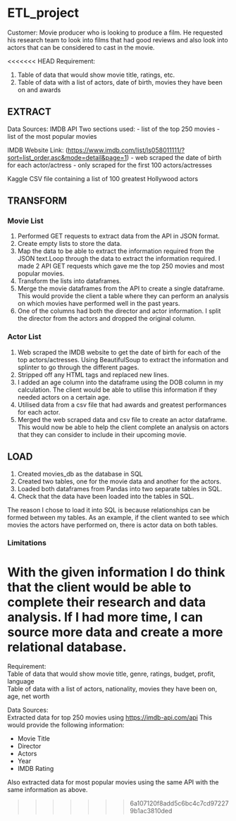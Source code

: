 # ETL_project

Customer: Movie producer who is looking to produce a film. He requested his research team to look into films that had good reviews and also look into actors that can be considered to cast in the movie.

<<<<<<< HEAD
Requirement: 
1. Table of data that would show movie title, ratings, etc.
2. Table of data with a list of actors, date of birth, movies they have been on and awards

## EXTRACT
Data Sources:
IMDB API
 Two sections used:
    - list of the top 250 movies
    - list of the most popular movies

IMDB Website 
Link: (https://www.imdb.com/list/ls058011111/?sort=list_order,asc&mode=detail&page=1)
    - web scraped the date of birth for each actor/actress 
    - only scraped for the first 100 actors/actresses

Kaggle
CSV file containing a list of 100 greatest Hollywood actors

## TRANSFORM
### Movie List
1. Performed GET requests to extract data from the API in JSON format. 
2. Create empty lists to store the data.
3. Map the data to be able to extract the information required from the JSON text.Loop through the data to extract the information required. I made 2 API GET requests which gave me the top 250 movies and most popular movies.
4. Transform the lists into dataframes. 
5. Merge the movie dataframes from the API to create a single dataframe. This would provide the client a table where they can perform an analysis on which movies have performed well in the past years.
6. One of the columns had both the director and actor information. I split the director from the actors and dropped the original column. 

### Actor List
1. Web scraped the IMDB website to get the date of birth for each of the top actors/actresses. Using BeautifulSoup to extract the information and splinter to go through the different pages.
2. Stripped off any HTML tags and replaced new lines.
3. I added an age column into the dataframe using the DOB column in my calculation. The client would be able to utilise this information if they needed actors on a certain age.
4. Utilised data from a csv file that had awards and greatest performances for each actor.
5. Merged the web scraped data and csv file to create an actor dataframe. This would now be able to help the client complete an analysis on actors that they can consider to include in their upcoming movie.

## LOAD
1. Created movies_db as the database in SQL
2. Created two tables, one for the movie data and another for the actors. 
3. Loaded both dataframes from Pandas into two separate tables in SQL.
4. Check that the data have been loaded into the tables in SQL.

The reason I chose to load it into SQL is because relationships can be formed between my tables. As an example, if the client wanted to see which movies the actors have performed on, there is actor data on both tables.

### Limitations
With the given information I do think that the client would be able to complete their research and data analysis. 
If I had more time, I can source more data and create a more relational database.
=======
Requirement: <br>
Table of data that would show movie title, genre, ratings, budget, profit, language<br>
Table of data with a list of actors, nationality, movies they have been on, age, net worth

Data Sources: <br>
Extracted data for top 250 movies using https://imdb-api.com/api
This would provide the following information:
- Movie Title
- Director
- Actors
- Year
- IMDB Rating

Also extracted data for most popular movies using the same API with the same information as above.
>>>>>>> 6a107120f8add5c6bc4c7cd972279b1ac3810ded
